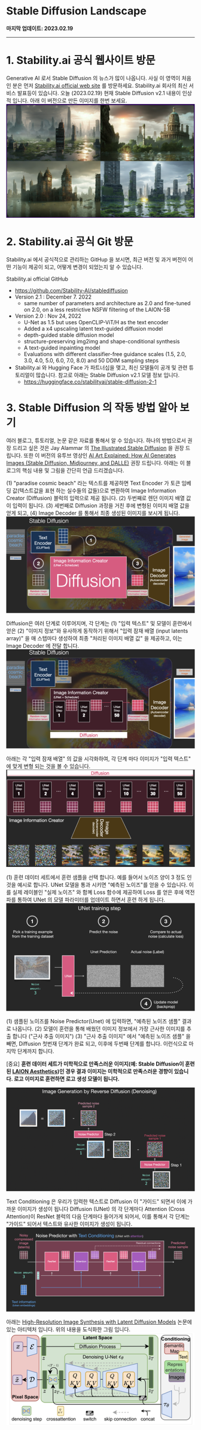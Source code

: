 # Stable Diffusion Landscape

**마지막 업데이트: 2023.02.19**


---

# 1. Stability.ai 공식 웹사이트 방문

Generative AI 로서 Stable Diffusion 의 뉴스가 많이 나옵니다. 사실 이 영역이 처음인 분은 먼저 [Stability.ai official web site](https://stability.ai/) 를 방문하세요. Stability.ai 회사의 최신 서비스 발표등이 있습니다. 오늘 (2023.02.19) 현재 Stable Diffusion v2.1 내용이 인상적 입니다. 아래 이 버전으로 만든 이미지를 한번 보세요.
![sd_epic_01.png](img/sd_epic_01.png)


# 2. Stability.ai 공식 Git 방문

Stability.ai 에서 공식적으로 관리하는 GitHup 을 보시면, 최근 버전 및 과거 버전이 어떤 기능이 제공이 되고, 어떻게 변경이 되었는지 알 수 있습니다. 

Stability.ai official GitHub
* https://github.com/Stability-AI/stablediffusion
* Version 2.1 : December 7. 2022 
    * same number of parameters and architecture as 2.0 and fine-tuned on 2.0, on a less restrictive NSFW filtering of the LAION-5B
* Version 2.0 : Nov 24, 2022
    * U-Net as 1.5 but uses OpenCLIP-ViT/H as the text encoder
    * Added a x4 upscaling latent text-guided diffusion model
    * depth-guided stable diffusion model
    * structure-preserving img2img and shape-conditional synthesis
    * A text-guided inpainting model
    * Evaluations with different classifier-free guidance scales (1.5, 2.0, 3.0, 4.0, 5.0, 6.0, 7.0, 8.0) and 50 DDIM sampling steps
* Stability.ai 와 Hugging Face 가 파트너십을 맺고, 최신 모델들이 공개 및 관련 튜토리얼이 많습니다. 참고로 아래는 Stable Diffusion v2.1 모델 정보 입니다.
    - https://huggingface.co/stabilityai/stable-diffusion-2-1
    
    
# 3. Stable Diffusion 의 작동 방법 알아 보기

여러 블로그, 튜토리얼, 논문 같은 자료를 통해서 알 수 있습니다. 하나의 방법으로서 권장 드리고 싶은 것은 Jay Alammar 의 [The Illustrated Stable Diffusion](https://jalammar.github.io/illustrated-stable-diffusion/) 을 권장 드립니다. 또한 이 버전의 유투브 영상인 [AI Art Explained: How AI Generates Images (Stable Diffusion, Midjourney, and DALLE)](https://www.youtube.com/watch?v=MXmacOUJUaw) 권장 드립니다. 아래는 이 블로그의 핵심 내용 및 그림을 간단히 언급 드리겠습니다.

(1) "paradise cosmic beach" 라는 텍스트를 제공하면 Text Encoder 가 토큰 임베딩 값(텍스트값을 표현 하는 실수들의 값들)으로 변환하여 Image Information Creator (Diffusion) 블럭의 입력으로 제공 됩니다. (2) 두번째로 렌던 이미지 배열 값이 입력이 됩니다. (3) 세번째로 Diffusion 과정을 거친 후에 변형된 이미지 배열 값을 얻게 되고, (4) Image Decoder 를 통해서 최종 생성된 이미지를 보시게 됩니다.
![sd_concept.jpg](img/sd_concept.jpg)

Diffusion은 여러 단계로 이루어지며, 각 단계는 (1) "입력 텍스트" 및 모델이 훈련에서 얻은 (2) "이미지 정보"와 유사하게 동작하기 위해서 "입력 잠재 배열 (input latents array)" 을 매 스텝마다 생성하여 최종 "처리된 이미지 배열 값" 을 제공하고, 이는 Image Decoder 에 전달 합니다.
![sd_concept_lev_01](img/sd_concept_lev_01.png)

아래는 각 "입력 잠재 배열" 의 값을 시각화하여, 각 단계 마다 이미지가 "입력 텍스트" 에 맞게 변형 되는 것을 볼 수 있습니다.
![sd_diffusion_visualize](img/sd_diffusion_visualize.png)

(1) 훈련 데이터 세트에서 훈련 샘플을 선택 합니다. 예를 들어서 노이즈 양이 3 정도 인것을 예시로 합니다. UNet 모델을 통과 시키면 "예측된 노이즈"를 얻을 수 있습니다. 이를 실제 레이블인 "실제 노이즈" 와 함꼐 Loss 함수에 제공하여 Loss 를 얻은 후에 역전파를 통하여 UNet 의 모델 파라미터를 업데이트 하면서 훈련 하게 됩니다.
![Unet_training_step.jpg](img/Unet_training_step.jpg)


(1) 샘플된 노이즈를 Noise Predictor(Unet) 에 입력하면, "예측된 노이즈 샘플" 결과로 나옵니다. (2) 모델이 훈련을 통해 배웠던 이미지 정보에서 가장 근사한 이미지를 추출 합니다 ("근사 추출 이미지") (3) "근사 추출 이미지" 에서 "예측된 노이즈 샘플" 을 빼면, Diffusion 첫번재 단계가 완료 되고, 이후에 두번째 단계를 합니다. 이런식으로 마지막 단계까지 합니다. 

[중요] 
**훈련 데이터 세트가 미학적으로 만족스러운 이미지(예: Stable Diffusion이 훈련된 [LAION Aesthetics](https://laion.ai/blog/laion-aesthetics/))인 경우 결과 이미지는 미학적으로 만족스러운 경향이 있습니다. 로고 이미지로 훈련하면 로고 생성 모델이 됩니다.**

![denoising_step.jpg](img/denoising_step.jpg)

Text Conditioning 은 우리가 입력한 텍스트로 Diffusion 이 "가이드" 되면서 이에 가까운 이미지가 생성이 됩니다 Diffusion (UNet) 의 각 단계마다 Attention (Cross Attention)이 ResNet 블럭의 다음 단계마다 들어가게 되어서, 이를 통해서 각 단계는 "가이드" 되어서 텍스트와 유사한 이미지가 생성이 됩니다.
![sd_attention.jpg](img/sd_attention.jpg)

아래는 [High-Resolution Image Synthesis with Latent Diffusion Models](https://ommer-lab.com/research/latent-diffusion-models/) 논문에 있는 아티텍처 입니다. 위의 내용을 도식화한 그림 입니다. 
![paper_concept.jpg](img/paper_concept.jpg)




